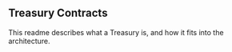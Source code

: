 ## Treasury Contracts

This readme describes what a Treasury is, and how it fits into the architecture.
